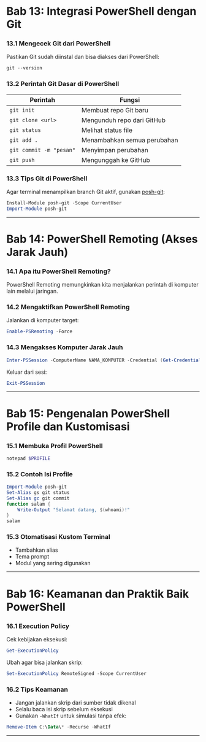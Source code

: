 # **Bab 13: Integrasi PowerShell dengan Git**

### **13.1 Mengecek Git dari PowerShell**
Pastikan Git sudah diinstal dan bisa diakses dari PowerShell:
```powershell
git --version
```

### **13.2 Perintah Git Dasar di PowerShell**
| Perintah | Fungsi |
|---|---|
| `git init` | Membuat repo Git baru |
| `git clone <url>` | Mengunduh repo dari GitHub |
| `git status` | Melihat status file |
| `git add .` | Menambahkan semua perubahan |
| `git commit -m "pesan"` | Menyimpan perubahan |
| `git push` | Mengunggah ke GitHub |

### **13.3 Tips Git di PowerShell**
Agar terminal menampilkan branch Git aktif, gunakan [posh-git](https://github.com/dahlbyk/posh-git):
```powershell
Install-Module posh-git -Scope CurrentUser
Import-Module posh-git
```

---

# **Bab 14: PowerShell Remoting (Akses Jarak Jauh)**

### **14.1 Apa itu PowerShell Remoting?**
PowerShell Remoting memungkinkan kita menjalankan perintah di komputer lain melalui jaringan.

### **14.2 Mengaktifkan PowerShell Remoting**
Jalankan di komputer target:
```powershell
Enable-PSRemoting -Force
```

### **14.3 Mengakses Komputer Jarak Jauh**
```powershell
Enter-PSSession -ComputerName NAMA_KOMPUTER -Credential (Get-Credential)
```

Keluar dari sesi:
```powershell
Exit-PSSession
```

---

# **Bab 15: Pengenalan PowerShell Profile dan Kustomisasi**

### **15.1 Membuka Profil PowerShell**
```powershell
notepad $PROFILE
```

### **15.2 Contoh Isi Profile**
```powershell
Import-Module posh-git
Set-Alias gs git status
Set-Alias gc git commit
function salam {
    Write-Output "Selamat datang, $(whoami)!"
}
salam
```

### **15.3 Otomatisasi Kustom Terminal**
- Tambahkan alias
- Tema prompt
- Modul yang sering digunakan

---

# **Bab 16: Keamanan dan Praktik Baik PowerShell**

### **16.1 Execution Policy**
Cek kebijakan eksekusi:
```powershell
Get-ExecutionPolicy
```

Ubah agar bisa jalankan skrip:
```powershell
Set-ExecutionPolicy RemoteSigned -Scope CurrentUser
```

### **16.2 Tips Keamanan**
- Jangan jalankan skrip dari sumber tidak dikenal
- Selalu baca isi skrip sebelum eksekusi
- Gunakan `-WhatIf` untuk simulasi tanpa efek:
```powershell
Remove-Item C:\Data\* -Recurse -WhatIf
```

---
